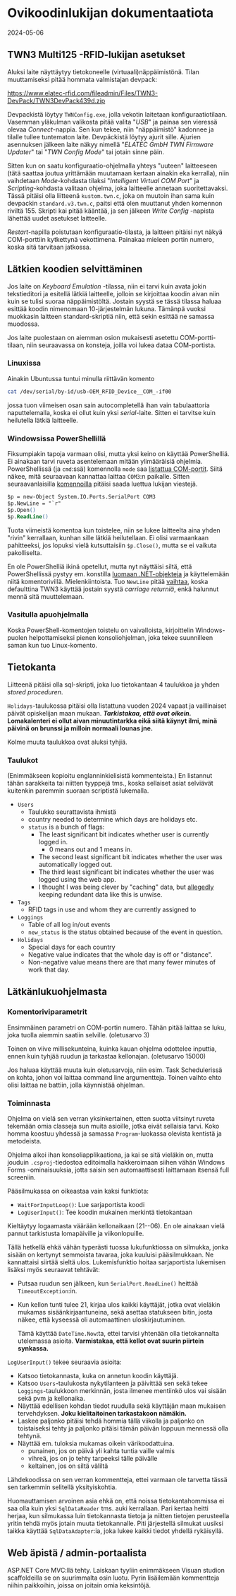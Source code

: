 # Ovikoodinlukijan dokumentaatiota

2024-05-06


## TWN3 Multi125 -RFID-lukijan asetukset

Aluksi laite näyttäytyy tietokoneelle (virtuaali)näppäimistönä. Tilan
muuttamiseksi pitää hommata valmistajan devpack:

<https://www.elatec-rfid.com/fileadmin/Files/TWN3-DevPack/TWN3DevPack439d.zip>

Devpackistä löytyy `TWNConfig.exe`, jolla vekotin laitetaan
konfiguraatiotilaan. Vasemman yläkulman valikosta pitää valita "*USB*" ja
painaa sen vieressä olevaa *Connect*-nappia. Sen kun tekee, niin
"näppäimistö" kadonnee ja tilalle tullee tuntematon laite. Devpäckistä löytyy
ajurit sille. Ajurien asennuksen jälkeen laite näkyy nimellä "*ELATEC GmbH TWN
Firmware Updater*" tai "*TWN Config Mode*" tai jotain sinne päin.

Sitten kun on saatu konfiguraatio-ohjelmalla yhteys "uuteen" laitteeseen (tätä
saattaa joutua yrittämään muutamaan kertaan ainakin eka kerralla), niin
vaihdetaan *Mode*-kohdasta tilaksi "*Intelligent Virtual COM Port*" ja
*Scripting*-kohdasta valitaan ohjelma, joka laitteelle annetaan
suoritettavaksi. Tässä pitäisi olla liitteenä `kustom.twn.c`, joka on muutoin
ihan sama kuin devpackin `standard.v3.twn.c`, paitsi että olen muuttanut yhden
komennon riviltä 155. Skripti kai pitää kääntää, ja sen jälkeen *Write Config*
-napista lähettää uudet asetukset laitteelle.

*Restart*-napilla poistutaan konfiguraatio-tilasta, ja laitteen pitäisi nyt
näkyä COM-porttiin kytkettynä vekottimena. Painakaa mieleen portin numero,
koska sitä tarvitaan jatkossa.


## Lätkien koodien selvittäminen

Jos laite on *Keyboard Emulation* -tilassa, niin ei tarvi kuin avata jokin
tekstieditori ja esitellä lätkiä laitteelle, jolloin se kirjoittaa koodin
aivan niin kuin se tulisi suoraa näppäimistöltä. Jostain syystä se tässä
tilassa haluaa esittää koodin nimenomaan 10-järjestelmän lukuna. Tämänpä vuoksi
muokkasin laitteen standard-skriptiä niin, että sekin esittää ne samassa
muodossa.

Jos laite puolestaan on aiemman osion mukaisesti asetettu COM-portti-tilaan,
niin seuraavassa on konsteja, joilla voi lukea dataa COM-portista.

### Linuxissa

Ainakin Ubuntussa tuntui minulla riittävän komento

```bash
cat /dev/serial/by-id/usb-OEM_RFID_Device__COM_-if00
```

jossa tuon viimeisen osan sain autocompletellä ihan vain tabulaattoria
naputtelemalla, koska ei ollut kuin yksi *serial*-laite. Sitten ei tarvitse
kuin heilutella lätkiä laitteelle.

### Windowsissa PowerShellillä

Fiksumpiakin tapoja varmaan olisi, mutta yksi keino on käyttää PowerShelliä. Ei
ainakaan tarvi ruveta asentelemaan mitään ylimääräisiä ohjelmia. PowerShellissä
(ja `cmd`:ssä) komennolla `mode` saa
[listattua COM-portit](https://superuser.com/questions/835848/how-to-view-serial-com-ports-but-not-through-device-manager).
Siitä näkee, mitä seuraavaan kannattaa laittaa `COM3`:n paikalle. Sitten
seuraavanlaisilla
[komennoilla](https://devblogs.microsoft.com/powershell/writing-and-reading-info-from-serial-ports/)
pitäisi saada luettua lukijan viestejä.

```ps
$p = new-Object System.IO.Ports.SerialPort COM3
$p.NewLine = "`r"
$p.Open()
$p.ReadLine()
```

Tuota viimeistä komentoa kun toistelee, niin se lukee laitteelta aina yhden
"rivin" kerrallaan, kunhan sille lätkiä heilutellaan. Ei olisi varmaankaan
pahitteeksi, jos lopuksi vielä kutsuttaisiin `$p.Close()`, mutta se ei vaikuta
pakolliselta.

En ole PowerShelliä ikinä opetellut, mutta nyt näyttäisi siltä, että
PowerShellissä pystyy em. konstilla
[luomaan .NET-objekteja](https://learn.microsoft.com/en-us/powershell/module/microsoft.powershell.utility/new-object?view=powershell-7.4&viewFallbackFrom=powershell-6>)
ja käyttelemään niitä komentorivillä. Mielenkiintoista. Tuo `NewLine` pitää
[vaihtaa](https://learn.microsoft.com/en-us/powershell/module/microsoft.powershell.core/about/about_special_characters?view=powershell-7.4),
koska defaulttina TWN3 käyttää jostain syystä *carriage returniä*, enkä
halunnut mennä sitä muuttelemaan.

### Vasitulla apuohjelmalla

Koska PowerShell-komentojen toistelu on vaivalloista, kirjoittelin
Windows-puolen helpottamiseksi pienen konsoliohjelman, joka tekee suunnilleen
saman kun tuo Linux-komento.


## Tietokanta

Liitteenä pitäisi olla sql-skripti, joka luo tietokantaan 4 taulukkoa ja yhden
*stored proceduren*.

`Holidays`-taulukossa pitäisi olla listattuna vuoden 2024 vapaat ja
vaillinaiset päivät opiskelijan maan mukaan. ***Tarkistakaa, että ovat
oikein.*** **Lomakalenteri ei ollut aivan minuutintarkka eikä siitä käynyt
ilmi, minä päivinä on brunssi ja milloin normaali lounas jne.**

Kolme muuta taulukkoa ovat aluksi tyhjiä.

### Taulukot

(Enimmäkseen kopioitu englanninkielisistä kommenteista.) En listannut tähän
sarakkeita tai niitten tyyppejä tms., koska sellaiset asiat selviävät kuitenkin
paremmin suoraan scriptistä lukemalla.

- `Users`
    - Taulukko seurattavista ihmistä
    - country needed to determine which days are holidays etc.
    - `status` is a bunch of flags:
        - The least significant bit indicates whether user is currently logged
          in.
            - 0 means out and 1 means in.
        - The second least significant bit indicates whether the user was
          automatically logged out.
        - The third least significant bit indicates whether the user was
          logged using the web app.
        - I thought I was being clever by "caching" data, but
          [allegedly](https://www.databasedesign-resource.com/denormalization.html)
          keeping redundant data like this is unwise.
- `Tags`
    - RFID tags in use and whom they are currently assigned to
- `Loggings`
    - Table of all log in/out events
    - `new_status` is the status obtained because of the event in question.
- `Holidays`
    - Special days for each country
    - Negative value indicates that the whole day is off or "distance".
    - Non-negative value means there are that many fewer minutes of work that
      day.


## Lätkänlukuohjelmasta

### Komentoriviparametrit

Ensimmäinen parametri on COM-portin numero. Tähän pitää laittaa se luku, joka
tuolla aiemmin saatiin selville. (oletusarvo 3)

Toinen on viive millisekunteina, kuinka kauan ohjelma odottelee inputtia, ennen
kuin tyhjää ruudun ja tarkastaa kellonajan. (oletusarvo 15000)

Jos haluaa käyttää muuta kuin oletusarvoja, niin esim. Task Schedulerissä on
kohta, johon voi laittaa command line argumentteja. Toinen vaihto ehto olisi
laittaa ne battiin, jolla käynnistää ohjelman.

### Toiminnasta

Ohjelma on vielä sen verran yksinkertainen, etten suotta viitsinyt ruveta
tekemään omia classeja sun muita asioille, jotka eivät sellaisia tarvi. Koko
homma koostuu yhdessä ja samassa `Program`-luokassa olevista kentistä ja
metodeista.

Ohjelma alkoi ihan konsoliapplikaationa, ja kai se sitä vieläkin on, mutta
jouduin `.csproj`-tiedostoa editoimalla hakkeroimaan siihen vähän Windows Forms
-ominaisuuksia, jotta saisin sen automaattisesti laittamaan itsensä full
screeniin.

Pääsilmukassa on oikeastaa vain kaksi funktiota:

- `WaitForInputLoop()`: Lue sarjaportista koodi
- `LogUserInput()`: Tee koodin mukainen merkintä tietokantaan

Kieltäytyy logaamasta väärään kellonaikaan (21--06). En ole ainakaan vielä
pannut tarkistusta lomapäiville ja viikonlopuille.

Tällä hetkellä ehkä vähän typerästi tuossa lukufunktiossa on silmukka, jonka
sisään on kertynyt semmoista tavaraa, joka kuuluisi pääsilmukkaan. Ne
kannattaisi siirtää sieltä ulos.
Lukemisfunktio hoitaa sarjaportista lukemisen lisäksi myös seuraavat tehtävät:

- Putsaa ruudun sen jälkeen, kun `SerialPort.ReadLine()` heittää
  `TimeoutException`:in.
- Kun kellon tunti tulee 21, kirjaa ulos kaikki käyttäjät, jotka ovat vieläkin
  mukamas sisäänkirjaantuneina, sekä asettaa statukseen bitin, josta näkee,
  että kyseessä oli automaattinen uloskirjautuminen.

    Tämä käyttää `DateTime.Now`:ta, ettei tarvisi yhtenään olla tietokannalta
    utelemassa asioita. **Varmistakaa, että kellot ovat suurin piirtein
    synkassa.**

`LogUserInput()` tekee seuraavia asioita:

- Katsoo tietokannasta, kuka on annetun koodin käyttäjä.
- Katsoo `Users`-taulukosta nykytilanteen ja päivittää sen sekä tekee
  `Loggings`-taulukkoon merkinnän, josta ilmenee mentiinkö ulos vai sisään sekä
  pvm ja kellonaika.
- Näyttää edellisen kohdan tiedot ruudulla sekä käyttäjän maan mukaisen
  tervehdyksen. **Joku kielitaitoinen tarkastakoon nämäkin.**
- Laskee paljonko pitäisi tehdä hommia tällä viikolla ja paljonko on
  toistaiseksi tehty ja paljonko pitäisi tämän päivän loppuun mennessä olla
  tehtynä.
- Näyttää em. tuloksia mukamas oikein värikoodattuina.
    - punainen, jos on päivä yli kahta tuntia vaille valmis
    - vihreä, jos on jo tehty tarpeeksi tälle päivälle
    - keltainen, jos on siltä väliltä

Lähdekoodissa on sen verran kommentteja, ettei varmaan ole tarvetta tässä sen
tarkemmin selitellä yksityiskohtia.

Huomauttamisen arvoinen asia ehkä on, että noissa tietokantahommissa ei saa
olla kuin yksi `SqlDataReader` tms. auki kerrallaan. Pari kertaa heitti herjaa,
kun silmukassa luin tietokannasta tietoja ja niitten tietojen perusteella
yritin tehdä myös jotain muuta tietokannalle. Piti järjestellä silmukat uusiksi
taikka käyttää `SqlDataAdapter`:ia, joka lukee kaikki tiedot yhdellä
rykäisyllä.


## Web äpistä / admin-portaalista

ASP.NET Core MVC:llä tehty. Laiskaan tyyliin enimmäkseen Visuan studion
scaffoldeilla se on suurimmalta osin luotu. Pyrin lisäilemään kommentteja
niihin paikkoihin, joissa on joitain omia keksintöjä.

